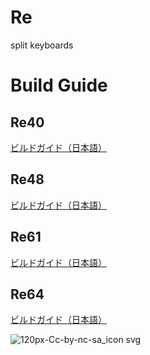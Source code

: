 # Re
split keyboards
# Build Guide
## Re40
[ビルドガイド（日本語）](Re40/Documents/buildguide_v1.0.md)
## Re48
[ビルドガイド（日本語）]()
## Re61
[ビルドガイド（日本語）]()
## Re64
[ビルドガイド（日本語）](Re64/Documents/buildguide_v1.0.md)

![120px-Cc-by-nc-sa_icon svg](https://user-images.githubusercontent.com/58157342/87903527-24883480-ca97-11ea-86a5-e6abcf258247.png)
